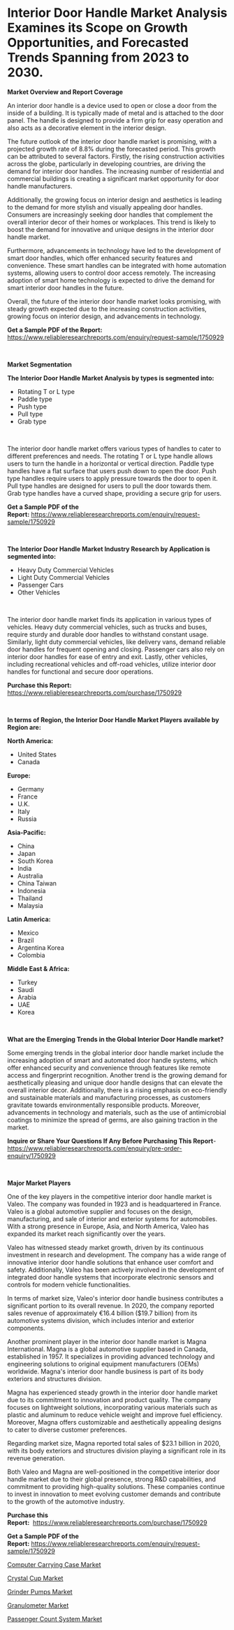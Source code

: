 <p><h1>Interior Door Handle Market Analysis Examines its Scope on Growth Opportunities, and Forecasted Trends Spanning from 2023 to 2030.</h1></p><p><strong>Market Overview and Report Coverage</strong></p>
<p><p>An interior door handle is a device used to open or close a door from the inside of a building. It is typically made of metal and is attached to the door panel. The handle is designed to provide a firm grip for easy operation and also acts as a decorative element in the interior design.</p><p>The future outlook of the interior door handle market is promising, with a projected growth rate of 8.8% during the forecasted period. This growth can be attributed to several factors. Firstly, the rising construction activities across the globe, particularly in developing countries, are driving the demand for interior door handles. The increasing number of residential and commercial buildings is creating a significant market opportunity for door handle manufacturers.</p><p>Additionally, the growing focus on interior design and aesthetics is leading to the demand for more stylish and visually appealing door handles. Consumers are increasingly seeking door handles that complement the overall interior decor of their homes or workplaces. This trend is likely to boost the demand for innovative and unique designs in the interior door handle market.</p><p>Furthermore, advancements in technology have led to the development of smart door handles, which offer enhanced security features and convenience. These smart handles can be integrated with home automation systems, allowing users to control door access remotely. The increasing adoption of smart home technology is expected to drive the demand for smart interior door handles in the future.</p><p>Overall, the future of the interior door handle market looks promising, with steady growth expected due to the increasing construction activities, growing focus on interior design, and advancements in technology.</p></p>
<p><strong>Get a Sample PDF of the Report:</strong> <a href="https://www.reliableresearchreports.com/enquiry/request-sample/1750929">https://www.reliableresearchreports.com/enquiry/request-sample/1750929</a></p>
<p>&nbsp;</p>
<p><strong>Market Segmentation</strong></p>
<p><strong>The Interior Door Handle Market Analysis by types is segmented into:</strong></p>
<p><ul><li>Rotating T or L type</li><li>Paddle type</li><li>Push type</li><li>Pull type</li><li>Grab type</li></ul></p>
<p>&nbsp;</p>
<p><p>The interior door handle market offers various types of handles to cater to different preferences and needs. The rotating T or L type handle allows users to turn the handle in a horizontal or vertical direction. Paddle type handles have a flat surface that users push down to open the door. Push type handles require users to apply pressure towards the door to open it. Pull type handles are designed for users to pull the door towards them. Grab type handles have a curved shape, providing a secure grip for users.</p></p>
<p><strong>Get a Sample PDF of the Report:</strong>&nbsp;<a href="https://www.reliableresearchreports.com/enquiry/request-sample/1750929">https://www.reliableresearchreports.com/enquiry/request-sample/1750929</a></p>
<p>&nbsp;</p>
<p><strong>The Interior Door Handle Market Industry Research by Application is segmented into:</strong></p>
<p><ul><li>Heavy Duty Commercial Vehicles</li><li>Light Duty Commercial Vehicles</li><li>Passenger Cars</li><li>Other Vehicles</li></ul></p>
<p>&nbsp;</p>
<p><p>The interior door handle market finds its application in various types of vehicles. Heavy duty commercial vehicles, such as trucks and buses, require sturdy and durable door handles to withstand constant usage. Similarly, light duty commercial vehicles, like delivery vans, demand reliable door handles for frequent opening and closing. Passenger cars also rely on interior door handles for ease of entry and exit. Lastly, other vehicles, including recreational vehicles and off-road vehicles, utilize interior door handles for functional and secure door operations.</p></p>
<p><strong>Purchase this Report:</strong>&nbsp; <a href="https://www.reliableresearchreports.com/purchase/1750929">https://www.reliableresearchreports.com/purchase/1750929</a></p>
<p>&nbsp;</p>
<p><strong>In terms of Region, the Interior Door Handle Market Players available by Region are:</strong></p>
<p>
    <p> <strong> North America: </strong>
        <ul>
            <li>United States</li>
            <li>Canada</li>
        </ul>
        </p> 
    <p> <strong> Europe: </strong>
        <ul>
            <li>Germany</li>
            <li>France</li>
            <li>U.K.</li>
            <li>Italy</li>
            <li>Russia</li>
        </ul>
        </p> 
    <p> <strong> Asia-Pacific: </strong>
        <ul>
            <li>China</li>
            <li>Japan</li>
            <li>South Korea</li>
            <li>India</li>
            <li>Australia</li>
            <li>China Taiwan</li>
            <li>Indonesia</li>
            <li>Thailand</li>
            <li>Malaysia</li>
        </ul>
        </p> 
    <p> <strong> Latin America: </strong>
        <ul>
            <li>Mexico</li>
            <li>Brazil</li>
            <li>Argentina Korea</li>
            <li>Colombia</li>
        </ul>
        </p> 
    <p> <strong> Middle East & Africa: </strong>
        <ul>
            <li>Turkey</li>
            <li>Saudi</li>
            <li>Arabia</li>
            <li>UAE</li>
            <li>Korea</li>
        </ul>
    </p>
    </p>
<p>&nbsp;</p>
<p><strong>What are the Emerging Trends in the Global Interior Door Handle market?</strong></p>
<p><p>Some emerging trends in the global interior door handle market include the increasing adoption of smart and automated door handle systems, which offer enhanced security and convenience through features like remote access and fingerprint recognition. Another trend is the growing demand for aesthetically pleasing and unique door handle designs that can elevate the overall interior decor. Additionally, there is a rising emphasis on eco-friendly and sustainable materials and manufacturing processes, as customers gravitate towards environmentally responsible products. Moreover, advancements in technology and materials, such as the use of antimicrobial coatings to minimize the spread of germs, are also gaining traction in the market.</p></p>
<p><strong>Inquire or Share Your Questions If Any Before Purchasing This Report</strong>- <a href="https://www.reliableresearchreports.com/enquiry/pre-order-enquiry/1750929">https://www.reliableresearchreports.com/enquiry/pre-order-enquiry/1750929</a></p>
<p>&nbsp;</p>
<p><strong>Major Market Players</strong></p>
<p><p>One of the key players in the competitive interior door handle market is Valeo. The company was founded in 1923 and is headquartered in France. Valeo is a global automotive supplier and focuses on the design, manufacturing, and sale of interior and exterior systems for automobiles. With a strong presence in Europe, Asia, and North America, Valeo has expanded its market reach significantly over the years.</p><p>Valeo has witnessed steady market growth, driven by its continuous investment in research and development. The company has a wide range of innovative interior door handle solutions that enhance user comfort and safety. Additionally, Valeo has been actively involved in the development of integrated door handle systems that incorporate electronic sensors and controls for modern vehicle functionalities.</p><p>In terms of market size, Valeo's interior door handle business contributes a significant portion to its overall revenue. In 2020, the company reported sales revenue of approximately €16.4 billion ($19.7 billion) from its automotive systems division, which includes interior and exterior components.</p><p>Another prominent player in the interior door handle market is Magna International. Magna is a global automotive supplier based in Canada, established in 1957. It specializes in providing advanced technology and engineering solutions to original equipment manufacturers (OEMs) worldwide. Magna's interior door handle business is part of its body exteriors and structures division.</p><p>Magna has experienced steady growth in the interior door handle market due to its commitment to innovation and product quality. The company focuses on lightweight solutions, incorporating various materials such as plastic and aluminum to reduce vehicle weight and improve fuel efficiency. Moreover, Magna offers customizable and aesthetically appealing designs to cater to diverse customer preferences.</p><p>Regarding market size, Magna reported total sales of $23.1 billion in 2020, with its body exteriors and structures division playing a significant role in its revenue generation.</p><p>Both Valeo and Magna are well-positioned in the competitive interior door handle market due to their global presence, strong R&D capabilities, and commitment to providing high-quality solutions. These companies continue to invest in innovation to meet evolving customer demands and contribute to the growth of the automotive industry.</p></p>
<p><strong>Purchase this Report:</strong>&nbsp;&nbsp;<a href="https://www.reliableresearchreports.com/purchase/1750929">https://www.reliableresearchreports.com/purchase/1750929</a></p>
<p></p>
<p><strong>Get a Sample PDF of the Report:</strong>&nbsp;<a href="https://www.reliableresearchreports.com/enquiry/request-sample/1750929">https://www.reliableresearchreports.com/enquiry/request-sample/1750929</a></p>
<p><p><a href="https://medium.com/@juliecastro06/decoding-computer-carrying-case-market-metrics-market-share-trends-and-growth-patterns-ad5bb1d5067f">Computer Carrying Case Market</a></p><p><a href="https://medium.com/@anilaxhafa2022/analyzing-crystal-cup-market-global-industry-perspective-and-forecast-2023-to-2030-11b33d8d2110">Crystal Cup Market</a></p><p><a href="https://www.linkedin.com/pulse/grinder-pumps-market-research-report-unlocks-analysis-financial-2hnce/">Grinder Pumps Market</a></p><p><a href="https://www.linkedin.com/pulse/granulometer-market-research-report-provides-thorough-industry-awute/">Granulometer Market</a></p><p><a href="https://github.com/aliciawhite5576/Market-Research-Report-List-1/blob/main/passenger-count-system-market.md">Passenger Count System Market</a></p></p>